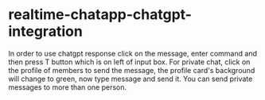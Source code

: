 # realtime-chatapp-chatgpt-integration
In order to use chatgpt response click on the message, enter command and then press T button which is on left of input box.
For private chat, click on the profile of  members to send the message, the profile card's background will change to green,
now type message and send it. You can send private messages to more than one person.

